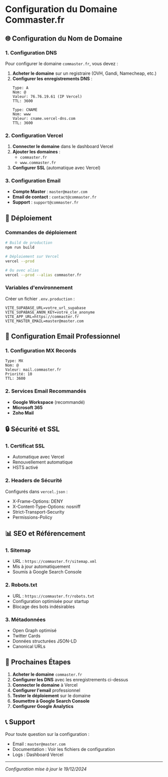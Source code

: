 # Configuration du Domaine Commaster.fr

## 🌐 Configuration du Nom de Domaine

### 1. Configuration DNS
Pour configurer le domaine `commaster.fr`, vous devez :

1. **Acheter le domaine** sur un registraire (OVH, Gandi, Namecheap, etc.)
2. **Configurer les enregistrements DNS** :
   ```
   Type: A
   Nom: @
   Valeur: 76.76.19.61 (IP Vercel)
   TTL: 3600

   Type: CNAME
   Nom: www
   Valeur: cname.vercel-dns.com
   TTL: 3600
   ```

### 2. Configuration Vercel
1. **Connecter le domaine** dans le dashboard Vercel
2. **Ajouter les domaines** :
   - `commaster.fr`
   - `www.commaster.fr`
3. **Configurer SSL** (automatique avec Vercel)

### 3. Configuration Email
- **Compte Master** : `master@master.com`
- **Email de contact** : `contact@commaster.fr`
- **Support** : `support@commaster.fr`

## 🚀 Déploiement

### Commandes de déploiement
```bash
# Build de production
npm run build

# Déploiement sur Vercel
vercel --prod

# Ou avec alias
vercel --prod --alias commaster.fr
```

### Variables d'environnement
Créer un fichier `.env.production` :
```
VITE_SUPABASE_URL=votre_url_supabase
VITE_SUPABASE_ANON_KEY=votre_cle_anonyme
VITE_APP_URL=https://commaster.fr
VITE_MASTER_EMAIL=master@master.com
```

## 📧 Configuration Email Professionnel

### 1. Configuration MX Records
```
Type: MX
Nom: @
Valeur: mail.commaster.fr
Priorité: 10
TTL: 3600
```

### 2. Services Email Recommandés
- **Google Workspace** (recommandé)
- **Microsoft 365**
- **Zoho Mail**

## 🔒 Sécurité et SSL

### 1. Certificat SSL
- Automatique avec Vercel
- Renouvellement automatique
- HSTS activé

### 2. Headers de Sécurité
Configurés dans `vercel.json` :
- X-Frame-Options: DENY
- X-Content-Type-Options: nosniff
- Strict-Transport-Security
- Permissions-Policy

## 📊 SEO et Référencement

### 1. Sitemap
- URL : `https://commaster.fr/sitemap.xml`
- Mis à jour automatiquement
- Soumis à Google Search Console

### 2. Robots.txt
- URL : `https://commaster.fr/robots.txt`
- Configuration optimisée pour startup
- Blocage des bots indésirables

### 3. Métadonnées
- Open Graph optimisé
- Twitter Cards
- Données structurées JSON-LD
- Canonical URLs

## 🎯 Prochaines Étapes

1. **Acheter le domaine** `commaster.fr`
2. **Configurer les DNS** avec les enregistrements ci-dessus
3. **Connecter le domaine** à Vercel
4. **Configurer l'email** professionnel
5. **Tester le déploiement** sur le domaine
6. **Soumettre à Google Search Console**
7. **Configurer Google Analytics**

## 📞 Support

Pour toute question sur la configuration :
- Email : `master@master.com`
- Documentation : Voir les fichiers de configuration
- Logs : Dashboard Vercel

---
*Configuration mise à jour le 19/12/2024*
